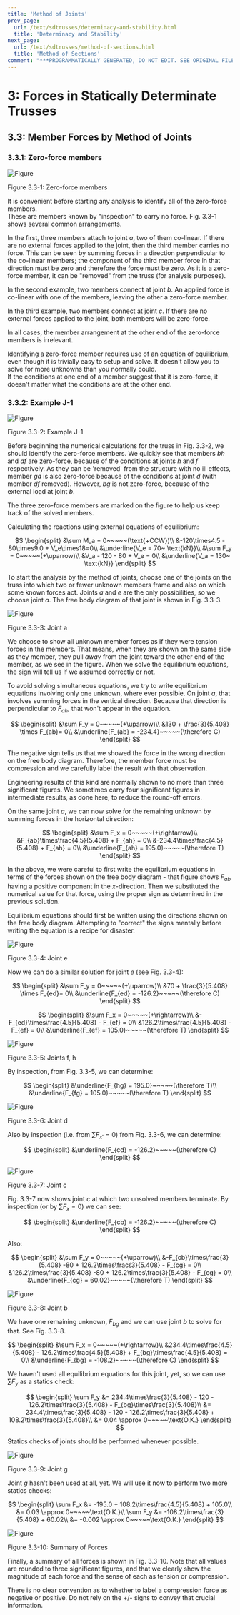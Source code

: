 ```yaml
---
title: 'Method of Joints'
prev_page:
  url: /text/sdtrusses/determinacy-and-stability.html
  title: 'Determinacy and Stability'
next_page:
  url: /text/sdtrusses/method-of-sections.html
  title: 'Method of Sections'
comment: "***PROGRAMMATICALLY GENERATED, DO NOT EDIT. SEE ORIGINAL FILES IN /content***"
---
```

# 3: Forces in Statically Determinate Trusses

## 3.3: Member Forces by Method of Joints

### 3.3.1: Zero-force members

![Figure](../../images/sdtrusses/equilibrium/joints/zero-force-members.svg)

Figure 3.3-1: Zero-force members

It is convenient before starting any analysis to identify all of the zero-force members.  
These are members known by "inspection" to carry no force.  Fig. 3.3-1 shows several
common arrangements.

In the first, three members attach to joint _a_, two of them
co-linear.  If there are no external forces applied to the joint, then
the third member carries no force.  This can be seen by summing forces
in a direction perpendicular to the co-linear members; the component
of the third member force in that direction must be zero and therefore
the force must be zero.  As it is a zero-force member, it can be
"removed" from the truss (for analysis purposes).

In the second example, two members connect at joint _b_.  An applied
force is co-linear with one of the members, leaving the other a
zero-force member.

In the third example, two members connect at joint _c_.  If there are
no external forces applied to the joint, both members will be
zero-force.

In all cases, the member arrangement at the other end of the
zero-force members is irrelevant.


<div class="admonition important">
   Identifying a zero-force member requires use of an equation of
   equilibrium, even though it is trivially easy to setup and solve.
   It doesn't allow you to solve for more unknowns than you normally
   could.
</div>

<div class="admonition important">
   If the conditions at one end of a member suggest that it is
   zero-force, it doesn't matter what the conditions are at the other
   end.
</div>

### 3.3.2: Example J-1

![Figure](../../images/sdtrusses/equilibrium/joints/example-j-1-truss.svg)

Figure 3.3-2: Example J-1

Before beginning the numerical calculations for the truss in
Fig. 3.3-2, we should identify the zero-force members.  We quickly see
that members _bh_ and _df_ are zero-force, because of the conditions
at joints _h_ and _f_ respectively.  As they can be 'removed' from the
structure with no ill effects, member _gd_ is also zero-force because
of the conditions at joint _d_ (with member _df_ removed).  However,
_bg_ is not zero-force, because of the external load at joint _b_.

The three zero-force members are marked on the figure to help us keep
track of the solved members.

Calculating the reactions using external equations of equilibrium:

$$
   \begin{split}
   &\sum M_a = 0~~~~~(\text{+CCW})\\
   &-120\times4.5 - 80\times9.0 + V_e\times18=0\\
   &\underline{V_e = 70~ \text{kN}}\\
   &\sum F_y = 0~~~~~(+\uparrow)\\
   &V_a - 120 - 80 + V_e = 0\\
   &\underline{V_a = 130~ \text{kN}}
   \end{split}
$$


To start the analysis by the method of joints, choose one of the
joints on the truss into which two or fewer unknown members frame and
also on which some known forces act.  Joints _a_ and _e_ are the only
possibilities, so we choose joint _a_.  The free body diagram of that
joint is shown in Fig. 3.3-3.

![Figure](../../images/sdtrusses/equilibrium/joints/example-j-1-a.svg)

Figure 3.3-3: Joint a

We choose to show all unknown member forces as if they were tension
forces in the members.  That means, when they are shown on the same
side as they member, they pull _away_ from the joint toward the other
end of the member, as we see in the figure.  When we solve the
equilibrium equations, the sign will tell us if we assumed correctly
or not.

To avoid solving simultaneous equations, we try to write equilibrium
equations involving only one unknown, where ever possible.  On joint
_a_, that involves summing forces in the vertical direction.  Because
that direction is perpendicular to $F_{ah}$, that won't appear in the
equation.

$$
   \begin{split}
   &\sum F_y = 0~~~~~(+\uparrow)\\
   &130 + \frac{3}{5.408} \times F_{ab}= 0\\
   &\underline{F_{ab} = -234.4}~~~~~(\therefore C)
   \end{split}
$$

The negative sign tells us that we showed the force in the wrong
direction on the free body diagram.  Therefore, the member force must
be compression and we carefully label the result with that
observation.

<div class="admonition note">
   Engineering results of this kind are normally shown to no more than
   three significant figures.  We sometimes carry four significant
   figures in intermediate results, as done here, to reduce the
   round-off errors.
</div>

On the same joint _a_, we can now solve for the remaining unknown by
summing forces in the horizontal direction:

$$
   \begin{split}
   &\sum F_x = 0~~~~~(+\rightarrow)\\
   &F_{ab}\times\frac{4.5}{5.408} + F_{ah} = 0\\
   &-234.4\times\frac{4.5}{5.408} + F_{ah} = 0\\
   &\underline{F_{ah} = 195.0}~~~~~(\therefore T)
   \end{split}
$$

In the above, we were careful to first write the equilibrium equations
in terms of the forces shown on the free body diagram - that figure
shows $F_{ab}$ having a positive component in the _x_-direction.  Then
we substituted the numerical value for that force, using the proper
sign as determined in the previous solution.

<div class="admonition important">
   Equilibrium equations should first be written using the directions
   shown on the free body diagram.  Attempting to "correct" the signs
   mentally before writing the equation is a recipe for disaster.
</div>

![Figure](../../images/sdtrusses/equilibrium/joints/example-j-1-e.svg)

   Figure 3.3-4: Joint e

Now we can do a similar solution for joint _e_ (see Fig. 3.3-4):

$$
   \begin{split}
   &\sum F_y = 0~~~~~(+\uparrow)\\
   &70 + \frac{3}{5.408} \times F_{ed}= 0\\
   &\underline{F_{ed} = -126.2}~~~~~(\therefore C)
   \end{split}
$$

$$
   \begin{split}
   &\sum F_x = 0~~~~~(+\rightarrow)\\
   &-F_{ed}\times\frac{4.5}{5.408} - F_{ef} = 0\\
   &126.2\times\frac{4.5}{5.408} - F_{ef} = 0\\
   &\underline{F_{ef} = 105.0}~~~~~(\therefore T)
   \end{split}
$$

![Figure](../../images/sdtrusses/equilibrium/joints/example-j-1-fh.svg)

Figure 3.3-5: Joints f, h

By inspection, from Fig. 3.3-5, we can determine:

$$
   \begin{split}
   &\underline{F_{hg} = 195.0}~~~~~(\therefore T)\\
   &\underline{F_{fg} = 105.0}~~~~~(\therefore T)
   \end{split}
$$


![Figure](../../images/sdtrusses/equilibrium/joints/example-j-1-d.svg)

Figure 3.3-6: Joint d

Also by inspection (i.e. from $\sum F_{x'} = 0$) from Fig. 3.3-6, we can determine:

$$
   \begin{split}
   &\underline{F_{cd} = -126.2}~~~~~(\therefore C)
   \end{split}
$$


![Figure](../../images/sdtrusses/equilibrium/joints/example-j-1-c.svg)

Figure 3.3-7: Joint c

Fig. 3.3-7 now shows joint _c_ at which two unsolved members terminate.  By inspection
(or by $\sum F_x=0$) we can see:

$$   
   \begin{split}
   &\underline{F_{cb} = -126.2}~~~~~(\therefore C)
   \end{split}
$$

Also:

$$
   \begin{split}
   &\sum F_y = 0~~~~~(+\uparrow)\\
   &-F_{cb}\times\frac{3}{5.408} -80 + 126.2\times\frac{3}{5.408} - F_{cg} = 0\\
   &126.2\times\frac{3}{5.408} -80 + 126.2\times\frac{3}{5.408} - F_{cg} = 0\\
   &\underline{F_{cg} = 60.02}~~~~~(\therefore T)
   \end{split}
$$


![Figure](../../images/sdtrusses/equilibrium/joints/example-j-1-b.svg)

Figure 3.3-8: Joint b

We have one remaining unknown, $F_{bg}$ and we can use joint _b_ to solve for that.
See Fig. 3.3-8.

$$
   \begin{split}
   &\sum F_x = 0~~~~~(+\rightarrow)\\
   &234.4\times\frac{4.5}{5.408} - 126.2\times\frac{4.5}{5.408} + F_{bg}\times\frac{4.5}{5.408} = 0\\
   &\underline{F_{bg} = -108.2}~~~~~(\therefore C)
   \end{split}
$$

We haven't used all equilibrium equations for this joint, yet, so we can use
$\sum F_y$ as a statics check:

$$
   \begin{split}
   \sum F_y &= 234.4\times\frac{3}{5.408} - 120 - 126.2\times\frac{3}{5.408} - F_{bg}\times\frac{3}{5.408}\\
   &= 234.4\times\frac{3}{5.408} - 120 - 126.2\times\frac{3}{5.408} + 108.2\times\frac{3}{5.408}\\
   &= 0.04 \approx 0~~~~~\text{O.K.}
   \end{split}
$$


<div class="admonition important">
Statics checks of joints should be performed whenever possible.
</div>

![Figure](../../images/sdtrusses/equilibrium/joints/example-j-1-g.svg)

Figure 3.3-9: Joint g

Joint _g_ hasn't been used at all, yet.  We will use it now to perform two more statics checks:

$$
   \begin{split}
   \sum F_x &= -195.0 + 108.2\times\frac{4.5}{5.408} + 105.0\\
   &= 0.03 \approx 0~~~~~\text{O.K.}\\
   \sum F_y &= -108.2\times\frac{3}{5.408} + 60.02\\
   &= -0.002 \approx 0~~~~~\text{O.K.}
   \end{split}
$$


![Figure](../../images/sdtrusses/equilibrium/joints/example-j-1-summary.svg)

Figure 3.3-10: Summary of Forces

Finally, a summary of all forces is shown in Fig. 3.3-10.  Note that
all values are rounded to three significant figures, and that we
clearly show the magnitude of each force and the sense of each as
tension or compression.


<div class="admonition important">
   There is no clear convention as to whether to label a compression
   force as negative or positive.  Do not rely on the +/- signs to
   convey that crucial information.
</div>
